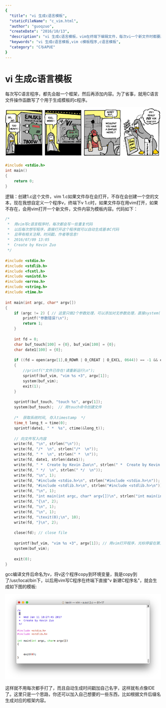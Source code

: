 ```yaml
---
{
  "title": "vi 生成c语言模板",
  "staticFileName": "c_vim.html",
  "author": "guoqzuo",
  "createDate": "2016/10/13",
  "description": "vi 生成c语言模板，vim在终端下编辑文件，每次vi一个新文件时都要敲一些重复的内容，于是就用C写了个程序，用来自动生成自定义模板。",
  "keywords": "vi 生成c语言模板,vim c模板程序,c语言模板",
  "category": "C与APUE"
}
---
```


# vi 生成c语言模板

每次写C语言程序，都先会敲一个框架，然后再添加内容。为了省事，就用C语言文件操作函数写了个用于生成模板的c程序。

![c语言_vim.png](../../../images/blog/c/c_vim.png)

```c
#include <stdio.h>
int main()
{
    return 0;
}
```

逻辑：创建1.c这个文件，vim 1.c如果文件存在会打开，不存在会创建一个空的文本，现在我想自定义一个程序v，终端下v 1.c时，如果文件存在用vim打开，如果不存在，会用vim打开一个新文件，文件内容为模板内容。代码如下：
```c
/*
 *	用vim写c语言程序时，每次都会写一些重复代码
 *  以后每次想写程序，直接打开这个程序就可以自动生成基本C代码
 *	且带有相关注释，时间戳，作者等信息!
 *  2016/07/09 13:05
 *	Create by Kevin Zuo
 */

#include <stdio.h>
#include <stdlib.h>
#include <fcntl.h>
#include <unistd.h>
#include <errno.h>
#include <string.h>
#include <time.h>

int main(int argc, char* argv[])
{
	if (argc != 2) { // 这里只做2个参数处理，可以添加对无参数处理，直接system(vi);
		printf("参数错误!\n");
		return 1;
	}

	int fd = 0;
	char buf_touch[100] = {0}, buf_vim[100] = {0};
	char date1[100] = {0};

	if ((fd = open(argv[1],O_RDWR | O_CREAT | O_EXCL, 0644)) == -1 && errno == EEXIST)
	{
		//printf("文件已存在!请重新运行\n");
		sprintf(buf_vim, "vim %s +3", argv[1]);
		system(buf_vim);		
		exit(1);
	} 
	
	sprintf(buf_touch, "touch %s", argv[1]); 
	system(buf_touch);  // 用touch命令创建文件

	/*  获取系统时间, 存入timestamp  */	
	time_t long_t = time(0);
	sprintf(date1, " *  %s", ctime(&long_t));

	// 向文件写入内容
	write(fd, "\n", strlen("\n"));
	write(fd, "/*  \n", strlen("/*  \n"));
	write(fd, " *  \n", strlen(" *  \n"));
 	write(fd, date1, strlen(date1));
	write(fd, " *  Create by Kevin Zuo\n", strlen(" *  Create by Kevin Zuo\n"));
	write(fd, " */  \n", strlen(" */  \n"));
	write(fd, "\n", 1);
	write(fd, "#include <stdio.h>\n", strlen("#include <stdio.h>\n"));
	write(fd, "#include <stdlib.h>\n", strlen("#include <stdlib.h>\n"));
	write(fd, "\n", 1);
	write(fd, "int main(int argc, char* argv[])\n", strlen("int main(int argc, char* argv[])\n"));
	write(fd, "{\n", 2);
	write(fd, "\n", 1);
	write(fd, "\n", 1);
	write(fd, "\texit(0);\n", 10);
	write(fd, "}\n", 2);

	close(fd); // close file

	sprintf(buf_vim, "vim %s +3", argv[1]); // 用vim打开程序，光标停留在第三行
	system(buf_vim); 

	exit(0);
}

```

gcc编译文件后命名为v，将v这个程序copy到环境变量，我是copy到了/usr/local/bin下，以后用vim写C程序在终端下直接"v 新建C程序名"，就会生成如下图的模板:

![c语言_vim_show.png](../../../images/blog/c/c_vim_show.png)

这样就不用每次都手打了，而且自动生成时间戳加自己名字，这样就有点像IDE了。这里只是一个思路，你还可以加入自己想要的一些东西，比如根据文件后缀名生成对应的框架内容。